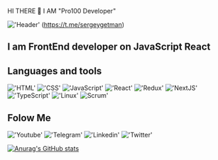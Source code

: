  HI THERE 👋 I AM "Pro100 Developer"

 !['Header'](https://cdn.discordapp.com/attachments/1008571111530836068/1070290516299747348/pro100Dev_a_person_is_looking_for_new_opportunities_and_learns__1cb2f574-c368-45e7-aaeb-b54f6eaa9f97.png)
 (https://t.me/sergeygetman)

## I am FrontEnd developer on JavaScript React  

## Languages and tools
!['HTML'](https://icon-library.com/images/html-5-icon/html-5-icon-5.jpg)
!['CSS'](https://cdn.iconscout.com/icon/free/png-256/css3-8-1175200.png)
!['JavaScript'](https://a.thumbs.redditmedia.com/zDOFJTXd6fmlD58VDGypiV94Leflz11woxmgbGY6p_4.png)
!['React'](https://styles.redditmedia.com/t5_2zldd/styles/communityIcon_fbblpo38vy941.png)
!['Redux'](https://cdn.iconscout.com/icon/free/png-256/redux-3521674-2945118.png)
!['NextJS'](https://static-00.iconduck.com/assets.00/next-js-icon-256x256-6j7ddke7.png)
!['TypeScript'](https://pbs.twimg.com/profile_images/1602794923152969728/MRPc9O2B_400x400.png)
!['Linux'](https://images.vexels.com/media/users/3/140692/isolated/lists/72d1f12edf758d24f5b6db73bac4f297-linux-logo.png)
![Scrum'](https://www.hcltech.com/sites/default/files/images/inline-migration/agile-services-coaches-badge6.png)



## Folow Me
!['Youtube'](https://img.shields.io/badge/-Youtube-090909?style=for-the-badge&logo=Youtube)
!['Telegram'](https://img.shields.io/badge/-Telegram-090909?style=for-the-badge&logo=Telegram)
!['Linkedin'](https://img.shields.io/badge/-linkedin-090909?style=for-the-badge&logo=linkedin)
!['Twitter'](https://img.shields.io/badge/-Twitter-090909?style=for-the-badge&logo=Twitter)


[![Anurag's GitHub stats](https://github-readme-stats.vercel.app/api?username=sergeygetman&theme=radical)](https://github.com/anuraghazra/github-readme-stats)


